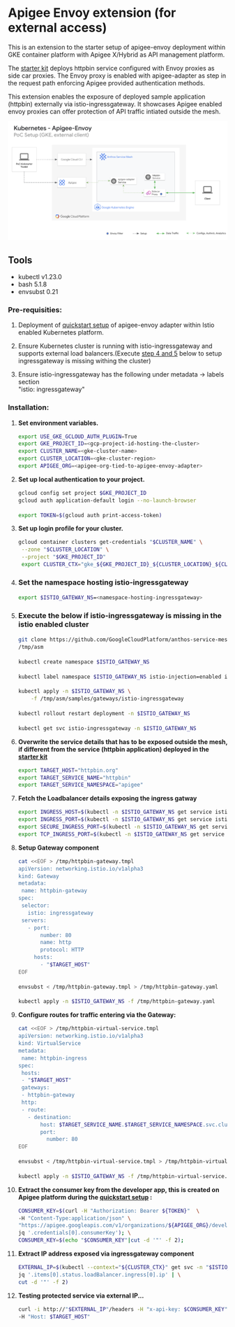 # Apigee Envoy extension (for external access)

This is an extension to the starter setup of apigee-envoy deployment within GKE container platform with Apigee X/Hybrid as API management platform. 

The [starter kit](https://github.com/apigee/devrel/tree/main/tools/apigee-envoy-quickstart#envoy-with-apigee-adapter-as-containers-within-kubernetes-platform) deploys httpbin service configured with Envoy proxies as side car proxies. The Envoy proxy is enabled with apigee-adapter as step in the request path enforcing  Apigee provided authentication methods.

This extension enables the exposure of deployed sample application (httpbin) externally via istio-ingressgateway. It showcases Apigee enabled envoy proxies can offer protection of API traffic intiated outside the mesh. 

![poc-setup](../assets/istio-apigee-envoy-external.png)

## Tools

* kubectl v1.23.0
* bash 5.1.8
* envsubst 0.21

### Pre-requisities:

1. Deployment of [quickstart setup](https://github.com/apigee/devrel/tree/main/tools/apigee-envoy-quickstart#envoy-with-apigee-adapter-as-containers-within-kubernetes-platform) of apigee-envoy adapter within Istio enabled Kubernetes platform. 

1. Ensure Kubernetes cluster is running with istio-ingressgateway and supports external load balancers.(Execute [step 4 and 5](#set-the-namespace-hosting-istio-ingressgateway) below to setup ingressgateway is missing withing the cluster)

1. Ensure istio-ingressgateway has the following under metadata -> labels section
   <br/>"istio: ingressgateway"

### Installation:

1. **Set environment variables.** 
    ```bash
    export USE_GKE_GCLOUD_AUTH_PLUGIN=True
    export GKE_PROJECT_ID=<gcp-project-id-hosting-the-cluster>
    export CLUSTER_NAME=<gke-cluster-name>
    export CLUSTER_LOCATION=<gke-cluster-region>
    export APIGEE_ORG=<apigee-org-tied-to-apigee-envoy-adapter>
    ```

1. **Set up local authentication to your project.**
    ```bash
    gcloud config set project $GKE_PROJECT_ID
    gcloud auth application-default login --no-launch-browser

    export TOKEN=$(gcloud auth print-access-token)
    ```

1. **Set up login profile for your cluster.**
    ```bash
    gcloud container clusters get-credentials "$CLUSTER_NAME" \
     --zone "$CLUSTER_LOCATION" \
     --project "$GKE_PROJECT_ID"
     export CLUSTER_CTX="gke_${GKE_PROJECT_ID}_${CLUSTER_LOCATION}_${CLUSTER_NAME}"
    ```

1. ### Set the namespace hosting istio-ingressgateway
    ```bash
    export $ISTIO_GATEWAY_NS=<namespace-hosting-ingressgateway>
    ```  

1. ### Execute the below if istio-ingressgateway is missing in the istio enabled cluster
    ```bash
    git clone https://github.com/GoogleCloudPlatform/anthos-service-mesh-packages.git \
    /tmp/asm

    kubectl create namespace $ISTIO_GATEWAY_NS

    kubectl label namespace $ISTIO_GATEWAY_NS istio-injection=enabled istio.io/rev-

    kubectl apply -n $ISTIO_GATEWAY_NS \
        -f /tmp/asm/samples/gateways/istio-ingressgateway

    kubectl rollout restart deployment -n $ISTIO_GATEWAY_NS

    kubectl get svc istio-ingressgateway -n $ISTIO_GATEWAY_NS
    ```

1. **Overwrite the service details that has to be exposed outside the mesh, if different from the service (httpbin application) deployed in the [starter kit](https://github.com/apigee/devrel/tree/main/tools/apigee-envoy-quickstart#envoy-with-apigee-adapter-as-containers-within-kubernetes-platform)**
    ```bash
    export TARGET_HOST="httpbin.org"
    export TARGET_SERVICE_NAME="httpbin"
    export TARGET_SERVICE_NAMESPACE="apigee"
    ```

1. **Fetch the Loadbalancer details exposing the ingress gatway**
    ```bash
    export INGRESS_HOST=$(kubectl -n $ISTIO_GATEWAY_NS get service istio-ingressgateway -o jsonpath='{.status.loadBalancer.ingress[0].ip}')
    export INGRESS_PORT=$(kubectl -n $ISTIO_GATEWAY_NS get service istio-ingressgateway -o jsonpath='{.spec.ports[?(@.name=="http2")].port}')
    export SECURE_INGRESS_PORT=$(kubectl -n $ISTIO_GATEWAY_NS get service istio-ingressgateway -o jsonpath='{.spec.ports[?(@.name=="https")].port}')
    export TCP_INGRESS_PORT=$(kubectl -n $ISTIO_GATEWAY_NS get service istio-ingressgateway -o jsonpath='{.spec.ports[?(@.name=="tcp")].port}')
    ```

1. **Setup Gateway component**
    ```bash
   cat <<EOF > /tmp/httpbin-gateway.tmpl              
   apiVersion: networking.istio.io/v1alpha3
   kind: Gateway
   metadata:
     name: httpbin-gateway
   spec:
     selector:
       istio: ingressgateway
     servers:
       - port:
           number: 80
           name: http
           protocol: HTTP
         hosts:
           - "$TARGET_HOST"
   EOF

   envsubst < /tmp/httpbin-gateway.tmpl > /tmp/httpbin-gateway.yaml

   kubectl apply -n $ISTIO_GATEWAY_NS -f /tmp/httpbin-gateway.yaml
    ```

1. **Configure routes for traffic entering via the Gateway:**
    ```bash
   cat <<EOF > /tmp/httpbin-virtual-service.tmpl
   apiVersion: networking.istio.io/v1alpha3
   kind: VirtualService
   metadata:
     name: httpbin-ingress
   spec:
     hosts:
     - "$TARGET_HOST"
     gateways:
     - httpbin-gateway
     http:
     - route:
       - destination:
           host: $TARGET_SERVICE_NAME.$TARGET_SERVICE_NAMESPACE.svc.cluster.local
           port:
             number: 80
   EOF

   envsubst < /tmp/httpbin-virtual-service.tmpl > /tmp/httpbin-virtual-service.yaml
    
   kubectl apply -n $ISTIO_GATEWAY_NS -f /tmp/httpbin-virtual-service.yaml
    ```

1. **Extract the consumer key from the developer app, this is created on Apigee platform during the [quickstart setup](https://github.com/apigee/devrel/tree/main/tools/apigee-envoy-quickstart#envoy-with-apigee-adapter-as-containers-within-kubernetes-platform) :**
    ```bash
    CONSUMER_KEY=$(curl -H "Authorization: Bearer ${TOKEN}"  \
    -H "Content-Type:application/json" \
    "https://apigee.googleapis.com/v1/organizations/${APIGEE_ORG}/developers/test-envoy@google.com/apps/envoy-adapter-app-2" | \
    jq '.credentials[0].consumerKey'); \
    CONSUMER_KEY=$(echo "$CONSUMER_KEY"|cut -d '"' -f 2); 
    ```

1. **Extract IP address exposed via ingressgateway component**
    ```bash
    EXTERNAL_IP=$(kubectl --context="${CLUSTER_CTX}" get svc -n "$ISTIO_GATEWAY_NS" -o json | \
    jq '.items[0].status.loadBalancer.ingress[0].ip' | \
    cut -d '"' -f 2)
    ```

1. **Testing protected service via external IP...**
    ```bash
    curl -i http://"$EXTERNAL_IP"/headers -H "x-api-key: $CONSUMER_KEY" \
    -H "Host: $TARGET_HOST"
    ```
